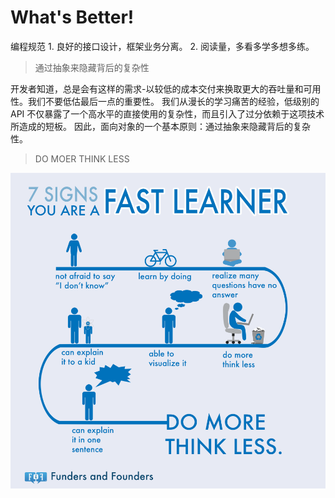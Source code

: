 # What's Better!

编程规范 1. 良好的接口设计，框架业务分离。 2. 阅读量，多看多学多想多练。

> 通过抽象来隐藏背后的复杂性

开发者知道，总是会有这样的需求-以较低的成本交付来换取更大的吞吐量和可用性。我们不要低估最后一点的重要性。 我们从漫长的学习痛苦的经验，低级别的 API 不仅暴露了一个高水平的直接使用的复杂性，而且引入了过分依赖于这项技术所造成的短板。 因此，面向对象的一个基本原则：通过抽象来隐藏背后的复杂性。



> DO MOER THINK LESS

![](../.gitbook/assets/do_more_think_less.png)



